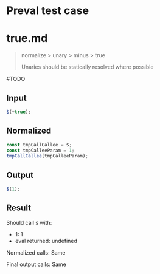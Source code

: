 # Preval test case

# true.md

> normalize > unary > minus > true
>
> Unaries should be statically resolved where possible

#TODO

## Input

`````js filename=intro
$(+true);
`````

## Normalized

`````js filename=intro
const tmpCallCallee = $;
const tmpCalleeParam = 1;
tmpCallCallee(tmpCalleeParam);
`````

## Output

`````js filename=intro
$(1);
`````

## Result

Should call `$` with:
 - 1: 1
 - eval returned: undefined

Normalized calls: Same

Final output calls: Same
